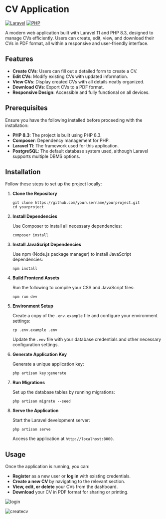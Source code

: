 
# CV Application

[![Laravel](https://img.shields.io/badge/laravel-11.x-red.svg)](https://laravel.com)
[![PHP](https://img.shields.io/badge/php-8.3-blue.svg)](https://www.php.net)

A modern web application built with Laravel 11 and PHP 8.3, designed to manage CVs efficiently. Users can create, edit, view, and download their CVs in PDF format, all within a responsive and user-friendly interface.

## Features

- **Create CVs**: Users can fill out a detailed form to create a CV.
- **Edit CVs**: Modify existing CVs with updated information.
- **View CVs**: Display created CVs with all details neatly organized.
- **Download CVs**: Export CVs to a PDF format.
- **Responsive Design**: Accessible and fully functional on all devices.

## Prerequisites

Ensure you have the following installed before proceeding with the installation:

- **PHP 8.3**: The project is built using PHP 8.3.
- **Composer**: Dependency management for PHP.
- **Laravel 11**: The framework used for this application.
- **PostgreSQL**: The default database system used, although Laravel supports multiple DBMS options.

## Installation

Follow these steps to set up the project locally:

1. **Clone the Repository**

    ```
    git clone https://github.com/yourusername/yourproject.git
    cd yourproject
    ```

2. **Install Dependencies**

    Use Composer to install all necessary dependencies:

    ```
    composer install
    ```

3. **Install JavaScript Dependencies**

    Use npm (Node.js package manager) to install JavaScript dependencies:

    ```
    npm install
    ```

4. **Build Frontend Assets**

    Run the following to compile your CSS and JavaScript files:

    ```
    npm run dev
    ```
    
5. **Environment Setup**

    Create a copy of the `.env.example` file and configure your environment settings:

    ```
    cp .env.example .env
    ```

    Update the `.env` file with your database credentials and other necessary configuration settings.

6. **Generate Application Key**

    Generate a unique application key:

    ```
    php artisan key:generate
    ```

5. **Run Migrations**

    Set up the database tables by running migrations:

    ```
    php artisan migrate --seed
    ```

6. **Serve the Application**

    Start the Laravel development server:

    ```
    php artisan serve
    ```

    Access the application at `http://localhost:8000`.

## Usage

Once the application is running, you can:

- **Register** as a new user or **log in** with existing credentials.
- **Create a new CV** by navigating to the relevant section.
- **View, edit, or delete** your CVs from the dashboard.
- **Download** your CV in PDF format for sharing or printing.

![login](https://github.com/user-attachments/assets/edb8afcd-f2c5-4187-a2cc-4532c5f54a90)


![createcv](https://github.com/user-attachments/assets/e1d504fa-f596-452b-b3ce-47f7c9c18516)

